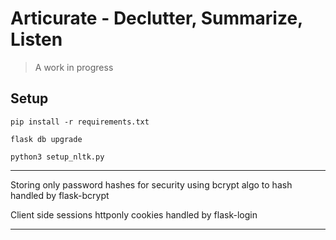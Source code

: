 # Articurate - Declutter, Summarize, Listen

> A work in progress

## Setup

```
pip install -r requirements.txt

flask db upgrade

python3 setup_nltk.py
```

---

Storing only password hashes for security
using bcrypt algo to hash
handled by flask-bcrypt

Client side sessions
httponly cookies
handled by flask-login

---
